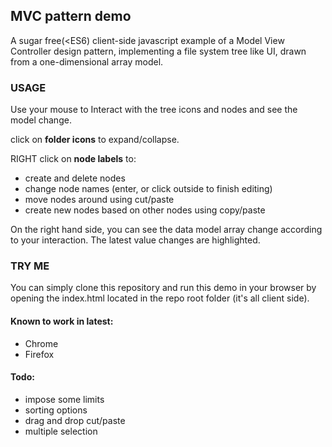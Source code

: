 ## MVC pattern demo

A sugar free(&lt;ES6) client-side javascript example of a Model View Controller design pattern, implementing a file system tree like UI, drawn from a one-dimensional array model.
        

### USAGE
Use your mouse to Interact with the tree icons and nodes and see the model change.

click on **folder icons** to expand/collapse.

RIGHT click on **node labels** to:
            
- create and delete nodes
- change node names (enter, or click outside to finish editing)
- move nodes around using cut/paste
- create new nodes based on other nodes using copy/paste

On the right hand side, you can see the data model array change according to your interaction. The latest value changes are highlighted.

### TRY ME
You can simply clone this repository and run this demo in your browser by opening the index.html located in the repo root folder (it's all client side).

#### Known to work in latest:
- Chrome
- Firefox

#### Todo:
- impose some limits
- sorting options
- drag and drop cut/paste
- multiple selection
